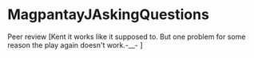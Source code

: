 # MagpantayJAskingQuestions

Peer review [Kent it works like it supposed to. But one problem for some reason the play again doesn't work.-__-   ]
